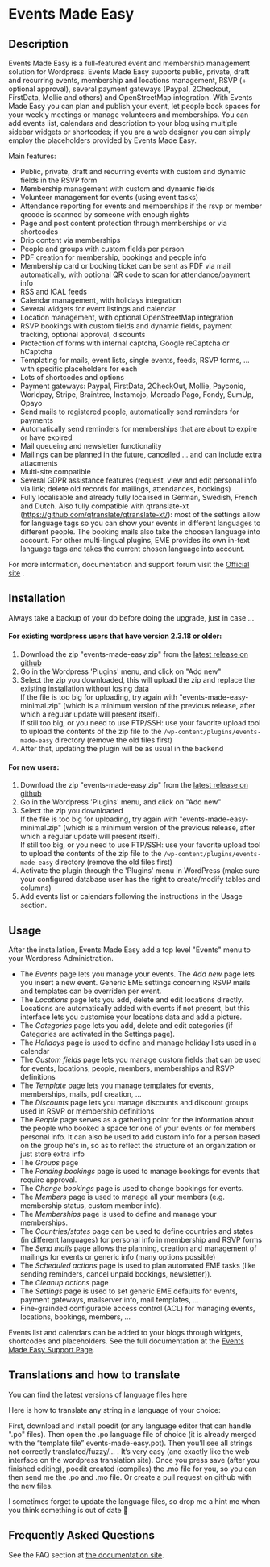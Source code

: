 # Events Made Easy

## Description

Events Made Easy is a full-featured event and membership management solution for Wordpress. Events Made Easy supports public, private, draft and recurring events, membership and locations management, RSVP (+ optional approval), several payment gateways (Paypal, 2Checkout, FirstData, Mollie and others) and OpenStreetMap integration. With Events Made Easy you can plan and publish your event, let people book spaces for your weekly meetings or manage volunteers and memberships. You can add events list, calendars and description to your blog using multiple sidebar widgets or shortcodes; if you are a web designer you can simply employ the placeholders provided by Events Made Easy. 

Main features:
* Public, private, draft and recurring events with custom and dynamic fields in the RSVP form
* Membership management with custom and dynamic fields
* Volunteer management for events (using event tasks)
* Attendance reporting for events and memberships if the rsvp or member qrcode is scanned by someone with enough rights
* Page and post content protection through memberships or via shortcodes
* Drip content via memberships
* People and groups with custom fields per person
* PDF creation for membership, bookings and people info
* Membership card or booking ticket can be sent as PDF via mail automatically, with optional QR code to scan for attendance/payment info
* RSS and ICAL feeds
* Calendar management, with holidays integration
* Several widgets for event listings and calendar
* Location management, with optional OpenStreetMap integration
* RSVP bookings with custom fields and dynamic fields, payment tracking, optional approval, discounts
* Protection of forms with internal captcha, Google reCaptcha or hCaptcha
* Templating for mails, event lists, single events, feeds, RSVP forms, ... with specific placeholders for each
* Lots of shortcodes and options
* Payment gateways: Paypal, FirstData, 2CheckOut, Mollie, Payconiq, Worldpay, Stripe, Braintree, Instamojo, Mercado Pago, Fondy, SumUp, Opayo
* Send mails to registered people, automatically send reminders for payments
* Automatically send reminders for memberships that are about to expire or have expired
* Mail queueing and newsletter functionality
* Mailings can be planned in the future, cancelled ... and can include extra attacments
* Multi-site compatible
* Several GDPR assistance features (request, view and edit personal info via link; delete old records for mailings, attendances, bookings)
* Fully localisable and already fully localised in German, Swedish, French and Dutch. Also fully compatible with qtranslate-xt (https://github.com/qtranslate/qtranslate-xt/): most of the settings allow for language tags so you can show your events in different languages to different people. The booking mails also take the choosen language into account. For other multi-lingual plugins, EME provides its own in-text language tags and takes the current chosen language into account.

For more information, documentation and support forum visit the [Official site](https://www.e-dynamics.be/wordpress/) .

## Installation

Always take a backup of your db before doing the upgrade, just in case ...  

#### For existing wordpress users that have version 2.3.18 or older:

1. Download the zip "events-made-easy.zip" from the [latest release on github](https://github.com/liedekef/events-made-easy/releases)
2. Go in the Wordpress 'Plugins' menu, and click on "Add new"
3. Select the zip you downloaded, this will upload the zip and replace the existing installation without losing data  
   If the file is too big for uploading, try again with "events-made-easy-minimal.zip" (which is a minimum version of the previous release, after which a regular update will present itself).  
   If still too big, or you need to use FTP/SSH: use your favorite upload tool to upload the contents of the zip file to the `/wp-content/plugins/events-made-easy` directory (remove the old files first)
4. After that, updating the plugin will be as usual in the backend

#### For new users:

1. Download the zip "events-made-easy.zip" from the [latest release on github](https://github.com/liedekef/events-made-easy/releases)
2. Go in the Wordpress 'Plugins' menu, and click on "Add new"
3. Select the zip you downloaded  
   If the file is too big for uploading, try again with "events-made-easy-minimal.zip" (which is a minimum version of the previous release, after which a regular update will present itself).  
   If still too big, or you need to use FTP/SSH: use your favorite upload tool to upload the contents of the zip file to the `/wp-content/plugins/events-made-easy` directory (remove the old files first)
4. Activate the plugin through the 'Plugins' menu in WordPress (make sure your configured database user has the right to create/modify tables and columns) 
5. Add events list or calendars following the instructions in the Usage section.  

## Usage

After the installation, Events Made Easy add a top level "Events" menu to your Wordpress Administration.

*  The *Events* page lets you manage your events. The *Add new* page lets you insert a new event.
   Generic EME settings concerning RSVP mails and templates can be overriden per event.
*  The *Locations* page lets you add, delete and edit locations directly. Locations are automatically added with events if not present, but this interface lets you customise your locations data and add a picture.
*  The *Categories* page lets you add, delete and edit categories (if Categories are activated in the Settings page).
*  The *Holidays* page is used to define and manage holiday lists used in a calendar
*  The *Custom fields* page lets you manage custom fields that can be used for events, locations, people, members, memberships and RSVP definitions
*  The *Template* page lets you manage templates for events, memberships, mails, pdf creation, ...
*  The *Discounts* page lets you manage discounts and discount groups used in RSVP or membership definitions
*  The *People* page serves as a gathering point for the information about the people who booked a space for one of your events or for members personal info.
   It can also be used to add custom info for a person based on the group he's in, so as to reflect the structure of an organization or just store extra info
*  The *Groups* page
*  The *Pending bookings* page is used to manage bookings for events that require approval.
*  The *Change bookings* page is used to change bookings for events.
*  The *Members* page is used to manage all your members (e.g. membership status, custom member info).
*  The *Memberships* page is used to define and manage your memberships. 
*  The *Countries/states* page can be used to define countries and states (in different languages) for personal info in membership and RSVP forms
*  The *Send mails* page allows the planning, creation and management of mailings for events or generic info (many options possible)
*  The *Scheduled actions* page is used to plan automated EME tasks (like sending reminders, cancel unpaid bookings, newsletter)).
*  The *Cleanup actions* page
*  The *Settings* page is used to set generic EME defaults for events, payment gateways, mailserver info, mail templates, ...
*  Fine-grainded configurable access control (ACL) for managing events, locations, bookings, members, ...

Events list and calendars can be added to your blogs through widgets, shortcodes and placeholders. See the full documentation at the [Events Made Easy Support Page](https://www.e-dynamics.be/wordpress/).
 
## Translations and how to translate

You can find the latest versions of language files [here](https://github.com/liedekef/events-made-easy/tree/main/langs)

Here is how to translate any string in a language of your choice:

First, download and install poedit (or any language editor that can handle ".po" files). Then open the .po language file of choice (it is already merged with the “template file” events-made-easy.pot). Then you’ll see all strings not correctly translated/fuzzy/... . It’s very easy (and exactly like the web interface on the wordpress translation site). Once you press save (after you finished editing), poedit created (compiles) the .mo file for you, so you can then send me the .po and .mo file. Or create a pull request on github with the new files.

I sometimes forget to update the language files, so drop me a hint me when you think something is out of date 🙂

## Frequently Asked Questions

See the FAQ section at [the documentation site](https://www.e-dynamics.be/wordpress).
